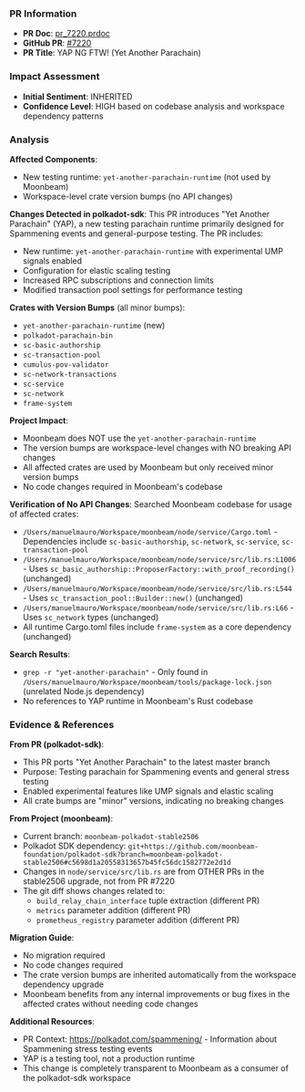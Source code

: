 ### PR Information
- **PR Doc**: [pr_7220.prdoc](/Users/manuelmauro/.substrate-mcp/moonbeam/releases/stable2506/pr-docs/pr_7220.prdoc)
- **GitHub PR**: [#7220](https://github.com/paritytech/polkadot-sdk/pull/7220)
- **PR Title**: YAP NG FTW! (Yet Another Parachain)

### Impact Assessment
- **Initial Sentiment**: INHERITED
- **Confidence Level**: HIGH based on codebase analysis and workspace dependency patterns

### Analysis
**Affected Components**:
- New testing runtime: `yet-another-parachain-runtime` (not used by Moonbeam)
- Workspace-level crate version bumps (no API changes)

**Changes Detected in polkadot-sdk**:
This PR introduces "Yet Another Parachain" (YAP), a new testing parachain runtime primarily designed for Spammening events and general-purpose testing. The PR includes:
- New runtime: `yet-another-parachain-runtime` with experimental UMP signals enabled
- Configuration for elastic scaling testing
- Increased RPC subscriptions and connection limits
- Modified transaction pool settings for performance testing

**Crates with Version Bumps** (all minor bumps):
- `yet-another-parachain-runtime` (new)
- `polkadot-parachain-bin`
- `sc-basic-authorship`
- `sc-transaction-pool`
- `cumulus-pov-validator`
- `sc-network-transactions`
- `sc-service`
- `sc-network`
- `frame-system`

**Project Impact**:
- Moonbeam does NOT use the `yet-another-parachain-runtime`
- The version bumps are workspace-level changes with NO breaking API changes
- All affected crates are used by Moonbeam but only received minor version bumps
- No code changes required in Moonbeam's codebase

**Verification of No API Changes**:
Searched Moonbeam codebase for usage of affected crates:
- `/Users/manuelmauro/Workspace/moonbeam/node/service/Cargo.toml` - Dependencies include `sc-basic-authorship`, `sc-network`, `sc-service`, `sc-transaction-pool`
- `/Users/manuelmauro/Workspace/moonbeam/node/service/src/lib.rs:L1006` - Uses `sc_basic_authorship::ProposerFactory::with_proof_recording()` (unchanged)
- `/Users/manuelmauro/Workspace/moonbeam/node/service/src/lib.rs:L544` - Uses `sc_transaction_pool::Builder::new()` (unchanged)
- `/Users/manuelmauro/Workspace/moonbeam/node/service/src/lib.rs:L66` - Uses `sc_network` types (unchanged)
- All runtime Cargo.toml files include `frame-system` as a core dependency (unchanged)

**Search Results**:
- `grep -r "yet-another-parachain"` - Only found in `/Users/manuelmauro/Workspace/moonbeam/tools/package-lock.json` (unrelated Node.js dependency)
- No references to YAP runtime in Moonbeam's Rust codebase

### Evidence & References
**From PR (polkadot-sdk)**:
- This PR ports "Yet Another Parachain" to the latest master branch
- Purpose: Testing parachain for Spammening events and general stress testing
- Enabled experimental features like UMP signals and elastic scaling
- All crate bumps are "minor" versions, indicating no breaking changes

**From Project (moonbeam)**:
- Current branch: `moonbeam-polkadot-stable2506`
- Polkadot SDK dependency: `git+https://github.com/moonbeam-foundation/polkadot-sdk?branch=moonbeam-polkadot-stable2506#c5698d1a20558313657b45fc56dc1582772e2d1d`
- Changes in `node/service/src/lib.rs` are from OTHER PRs in the stable2506 upgrade, not from PR #7220
- The git diff shows changes related to:
  - `build_relay_chain_interface` tuple extraction (different PR)
  - `metrics` parameter addition (different PR)
  - `prometheus_registry` parameter addition (different PR)

**Migration Guide**:
- No migration required
- No code changes required
- The crate version bumps are inherited automatically from the workspace dependency upgrade
- Moonbeam benefits from any internal improvements or bug fixes in the affected crates without needing code changes

**Additional Resources**:
- PR Context: https://polkadot.com/spammening/ - Information about Spammening stress testing events
- YAP is a testing tool, not a production runtime
- This change is completely transparent to Moonbeam as a consumer of the polkadot-sdk workspace
